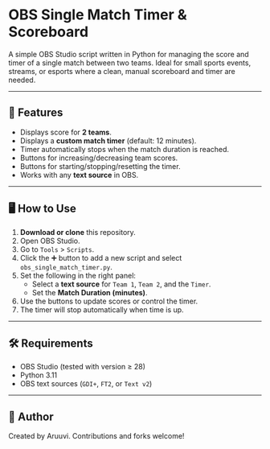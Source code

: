 # OBS Single Match Timer & Scoreboard

A simple OBS Studio script written in Python for managing the score and timer of a single match between two teams. Ideal for small sports events, streams, or esports where a clean, manual scoreboard and timer are needed.

---

## 🧰 Features

- Displays score for **2 teams**.
- Displays a **custom match timer** (default: 12 minutes).
- Timer automatically stops when the match duration is reached.
- Buttons for increasing/decreasing team scores.
- Buttons for starting/stopping/resetting the timer.
- Works with any **text source** in OBS.

---

## 🖥️ How to Use

1. **Download or clone** this repository.
2. Open OBS Studio.
3. Go to `Tools` > `Scripts`.
4. Click the ➕ button to add a new script and select `obs_single_match_timer.py`.
5. Set the following in the right panel:
   - Select a **text source** for `Team 1`, `Team 2`, and the `Timer`.
   - Set the **Match Duration (minutes)**.
6. Use the buttons to update scores or control the timer.
7. The timer will stop automatically when time is up.

---

## 🛠 Requirements

- OBS Studio (tested with version ≥ 28)
- Python 3.11
- OBS text sources (`GDI+`, `FT2`, or `Text v2`)

---

## 👤 Author

Created by Aruuvi. Contributions and forks welcome!
